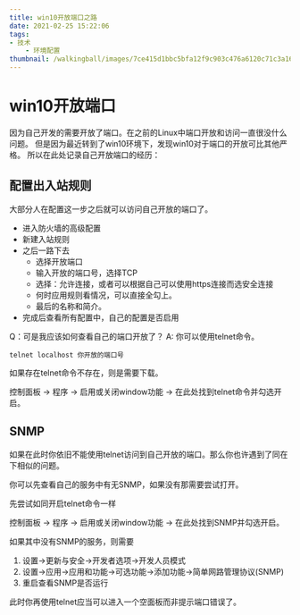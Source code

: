 ```yaml
---
title: win10开放端口之路
date: 2021-02-25 15:22:06
tags:
- 技术
    - 环境配置
thumbnail: /walkingball/images/7ce415d1bbc5bfa12f9c903c476a6120c71c3a16_raw.jpg
---
```

# win10开放端口
因为自己开发的需要开放了端口。在之前的Linux中端口开放和访问一直很没什么问题。
但是因为最近转到了win10环境下，发现win10对于端口的开放可比其他严格。
所以在此处记录自己开放端口的经历：

## 配置出入站规则
大部分人在配置这一步之后就可以访问自己开放的端口了。

- 进入防火墙的高级配置
- 新建入站规则
- 之后一路下去
    + 选择开放端口
    + 输入开放的端口号，选择TCP
    + 选择：允许连接，或者可以根据自己可以使用https连接而选安全连接
    + 何时应用规则看情况，可以直接全勾上。
    + 最后的名称和简介。
- 完成后查看所有配置中，自己的配置是否启用

Q：可是我应该如何查看自己的端口开放了？
A: 你可以使用telnet命令。

    telnet localhost 你开放的端口号

如果存在telnet命令不存在，则是需要下载。

控制面板 -> 程序 -> 启用或关闭window功能 -> 在此处找到telnet命令并勾选开启。

## SNMP
如果在此时你依旧不能使用telnet访问到自己开放的端口。那么你也许遇到了同在下相似的问题。

你可以先查看自己的服务中有无SNMP，如果没有那需要尝试打开。

先尝试如同开启telnet命令一样

控制面板 -> 程序 -> 启用或关闭window功能 -> 在此处找到SNMP并勾选开启。

如果其中没有SNMP的服务，则需要

1. 设置->更新与安全->开发者选项->开发人员模式
2. 设置->应用->应用和功能->可选功能->添加功能->简单网路管理协议(SNMP)
3. 重启查看SNMP是否运行

此时你再使用telnet应当可以进入一个空面板而非提示端口错误了。